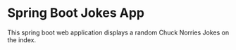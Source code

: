 # Spring Boot Jokes App
This spring boot web application displays a random Chuck Norries Jokes on the index.